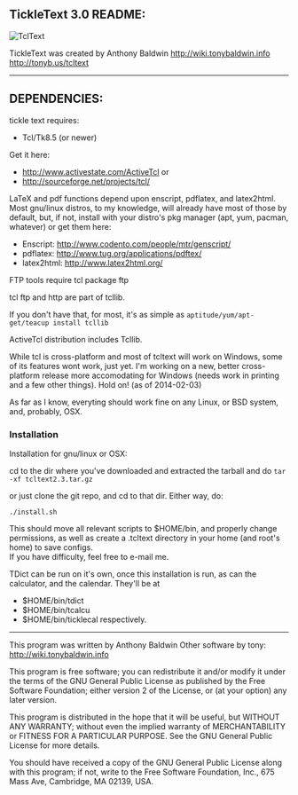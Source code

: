 TickleText 3.0 README:
----
  
![TclText](http://www.tonybaldwin.homelinux.net/images/tcltext020314204513.jpg)

TickleText was created by Anthony Baldwin 
http://wiki.tonybaldwin.info
http://tonyb.us/tcltext

----

## DEPENDENCIES:

tickle text requires:

* Tcl/Tk8.5 (or newer)

Get it here:
* http://www.activestate.com/ActiveTcl
or
* http://sourceforge.net/projects/tcl/

LaTeX and pdf functions depend upon enscript, pdflatex, and latex2html.
Most gnu/linux distros, to my knowledge, will already have most of those
by default, but, if not, install with your distro's pkg manager
(apt, yum, pacman, whatever) or get them here:

* Enscript: http://www.codento.com/people/mtr/genscript/
* pdflatex: http://www.tug.org/applications/pdftex/
* latex2html: http://www.latex2html.org/

FTP tools require tcl package ftp

tcl ftp and http are part of tcllib.

If you don't have that, for most, it's as simple as
`aptitude/yum/apt-get/teacup install tcllib`

ActiveTcl distribution includes Tcllib.

While tcl is cross-platform and most of tcltext will work on Windows,
some of its features wont work, just yet. I'm working on a new, better cross-platform release
more accomodating for Windows (needs work in printing and a few other things).
Hold on! (as of 2014-02-03)

As far as I know, everyting should work fine on any Linux,
or BSD system, and, probably, OSX.

### Installation

Installation for gnu/linux or OSX:

cd to the dir where you've downloaded
and extracted the tarball and do 
`tar -xf tcltext2.3.tar.gz`

or just clone the git repo, and cd to that dir.
Either way, do:

`./install.sh`

This should move all relevant scripts to
$HOME/bin, and properly change permissions,
as well as create a .tcltext directory in your home (and root's home)
to save configs.  
If you have difficulty, feel free to e-mail me.

TDict can be run on it's own, once this installation is run, as can the calculator,
and the calendar.
They'll be at 
* $HOME/bin/tdict
* $HOME/bin/tcalcu
* $HOME/bin/ticklecal
respectively.

----
This program was written by Anthony Baldwin
Other software by tony: http://wiki.tonybaldwin.info

This program is free software; you can redistribute it and/or modify
it under the terms of the GNU General Public License as published by
the Free Software Foundation; either version 2 of the License, or
(at your option) any later version.

This program is distributed in the hope that it will be useful,
but WITHOUT ANY WARRANTY; without even the implied warranty of
MERCHANTABILITY or FITNESS FOR A PARTICULAR PURPOSE.  See the
GNU General Public License for more details.

You should have received a copy of the GNU General Public License
along with this program; if not, write to the Free Software
Foundation, Inc., 675 Mass Ave, Cambridge, MA 02139, USA.

